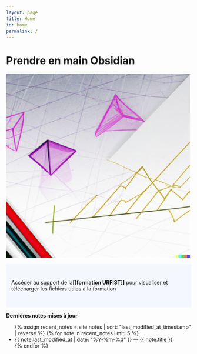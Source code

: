 ```yaml
---
layout: page
title: Home
id: home
permalink: /
---
```


# Prendre en main Obsidian

<img src="/assets/dall_e.png" alt="image réalisée avec dall-e" width="500">

<p style="padding: 3em 1em; background: #f5f7ff; border-radius: 4px;">
  Accéder au support de la<span style="font-weight: bold">[[formation URFIST]]</span> pour visualiser et télécharger les fichiers utiles à la formation
</p>




<strong>Dernières notes mises à jour</strong>

<ul>
  {% assign recent_notes = site.notes | sort: "last_modified_at_timestamp" | reverse %}
  {% for note in recent_notes limit: 5 %}
    <li>
      {{ note.last_modified_at | date: "%Y-%m-%d" }} — <a class="internal-link" href="{{ note.url }}">{{ note.title }}</a>
    </li>
  {% endfor %}
</ul>

<style>
  .wrapper {
    max-width: 46em;
  }
</style>
